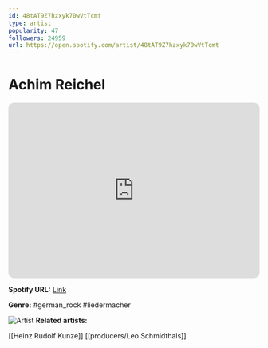```yaml
---
id: 48tAT9Z7hzxyk70wVtTcmt
type: artist
popularity: 47
followers: 24959
url: https://open.spotify.com/artist/48tAT9Z7hzxyk70wVtTcmt
---
```

# Achim Reichel

<iframe style="border-radius:12px" src="https://open.spotify.com/embed/artist/48tAT9Z7hzxyk70wVtTcmt" width="100%" height="352" frameBorder="0" allowfullscreen="" allow="autoplay; clipboard-write; encrypted-media; fullscreen; picture-in-picture" loading="lazy"></iframe>

**Spotify URL:** [Link](https://open.spotify.com/artist/48tAT9Z7hzxyk70wVtTcmt)

**Genre:**  #german_rock #liedermacher

![Artist](https://i.scdn.co/image/ab6761610000e5eb2a74d5f8a38467118cacac66)
**Related artists:**

[[Heinz Rudolf Kunze]]
[[producers/Leo Schmidthals]]
